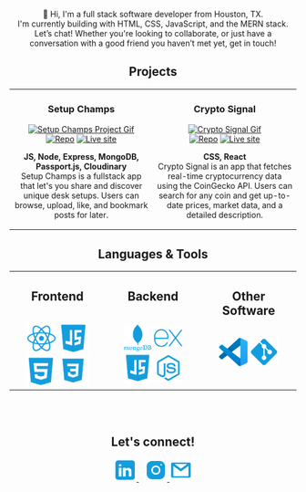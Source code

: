 
<p align="center">
👋 Hi, I'm a full stack software developer from Houston, TX.
<br>
I'm currently building with HTML, CSS, JavaScript, and the MERN stack. 
<br>
Let’s chat! Whether you're looking to collaborate, or just have a conversation with a good friend you haven’t met yet, get in touch!
</p>



<!-- PROJECTS -->
 <h2 align="center" color="white">Projects</h2>
    <div align="center">
      <table>
       <tr>
           <!-- PROJECT -->
          <td width="50%">
            <h3 align="center">Setup Champs</h3>
            <!-- PROJECT GIF -->
            <div align="center">
              <a
                href="https://github.com/maddyali/setup-champs"
                target="_blank"
                rel="noreferrer"
              >
                <img
                  width="50%"
                  src="https://github.com/maddyali/readme-assets/blob/main/project-gifs/setup-champs.gif"
                  alt="Setup Champs Project Gif"
                />
              </a>
              <div>
              <!-- PROJECT LINK: GITHUB -->
                <a
                  href="https://github.com/maddyali/setup-champs"
                  target="_blank"
                  rel="noreferrer"
                  ><img
                    src="https://img.shields.io/badge/%20-Repo-lightgrey?style=for-the-badge&logo=GitHub"
                    alt="Repo"
                    height="25px"
                /></a>
                 <!-- PROJECT LINK: DEMO -->
                <a
                  href="https://setup-champs.onrender.com/"
                  target="_blank"
                  rel="noreferrer"
                  ><img
                    src="https://img.shields.io/badge/%20-Live%20Site-149ddd?style=for-the-badge&logo"
                    alt="Live site"
                    height="25px"
                /></a>
              </div>
              <p align="center"><b>JS, Node, Express, MongoDB, Passport.js, Cloudinary</b><br>Setup Champs is a fullstack app that let's you share and discover unique desk setups. Users can browse, upload, like, and bookmark posts for later.</p>
            </div>
          </td>
          <!-- PROJECT END -->
          <!-- PROJECT -->
          <td width="50%">
            <h3 align="center">Crypto Signal</h3>
            <!-- PROJECT GIF -->
            <div align="center">
              <a
                href="https://github.com/maddyali/crypto-signal"
                target="_blank"
                rel="noreferrer"
              >
                <img
                  width="50%"
                  src="https://github.com/maddyali/readme-assets/blob/main/project-gifs/crypto-signal.gif"
                  alt="Crypto Signal Gif"
                />
              </a>
              <div>
              <!-- PROJECT LINK: GITHUB -->
                <a
                  href="https://github.com/maddyali/crypto-signal"
                  target="_blank"
                  rel="noreferrer"
                  ><img
                    src="https://img.shields.io/badge/%20-Repo-lightgrey?style=for-the-badge&logo=GitHub"
                    alt="Repo"
                    height="25px"
                /></a>
                 <!-- PROJECT LINK: DEMO -->
                <a
                  href="https://crypto-signal-app.netlify.app/"
                  target="_blank"
                  rel="noreferrer"
                  ><img
                    src="https://img.shields.io/badge/%20-Live%20Site-149ddd?style=for-the-badge&logo"
                    alt="Live site"
                    height="25px"
                /></a>
              </div>
              <p align="center"><b>CSS, React</b><br>Crypto Signal is an app that fetches real-time cryptocurrency data using the CoinGecko API. Users can search for any coin and get up-to-date prices, market data, and a detailed description.</p>
            </div>
          </td>
          <!-- PROJECT END -->
        </tr>
      </table>
    </div>



<!-- LANGUAGES & TOOLS -->
<h2 align="center" color="white">Languages & Tools</h2>
<div align="center">
  <table>
    <tr>
      <td valign="top" width="33.3333%">
        <h2 align="center" color="white">Frontend </h2>
          <br>
          <div align="center">
            <img src="https://github.com/maddyali/readme-assets/blob/main/profile-images/tech-stack/react.svg" alt="React" height="52" />
            <img src="https://github.com/maddyali/readme-assets/blob/main/profile-images/tech-stack/javascript.svg" alt="Javascript" height="52" />
            <img src="https://github.com/maddyali/readme-assets/blob/main/profile-images/tech-stack/html5.svg" alt="HTML5" height="52" />
            <img src="https://github.com/maddyali/readme-assets/blob/main/profile-images/tech-stack/css3.svg" alt="css3" height="55" />
          </div>
      </td>
      <td valign="top" width="33.3333%">
        <h2 align="center" color="white">Backend </h2>
          <br>
          <div align="center">
            <img src="https://github.com/maddyali/readme-assets/blob/main/profile-images/tech-stack/mongodb.svg" alt="MongoDB" height="50" />
            <img src="https://github.com/maddyali/readme-assets/blob/main/profile-images/tech-stack/express-js.svg" alt="ExpressJS" height="50" />
            <img src="https://github.com/maddyali/readme-assets/blob/main/profile-images/tech-stack/javascript.svg" alt="Javascript" height="50" />
            <img src="https://github.com/maddyali/readme-assets/blob/main/profile-images/tech-stack/node-js.svg" alt="NodeJS" height="50" />
          </div>
      </td>
      <td valign="top" width="33.3333%">
        <h2 align="center" color="white">Other Software </h2>
          <br>
          <div align="center"> 
           <img src="https://github.com/maddyali/readme-assets/blob/main/profile-images/tech-stack/vscode.svg" alt="VScode" height="50" />
             <img src="https://github.com/maddyali/readme-assets/blob/main/profile-images/tech-stack/git.svg" alt="Git" height="50" />
          </div>
      </td>
    </tr>
  </table>
</div>
<br />
<br />
<!-- CONTACT -->
<h2 align="center" color="white">Let's connect!</h2>
<p align="center">
  <a href="https://www.linkedin.com/in/maddyali/" target="_blank">
    <img
      src="https://github.com/maddyali/readme-assets/blob/main/profile-images/socials/linkedin.svg"
      alt="Linkedin"
      width="40px"
    />
  </a>
 
  <a href="https://www.instagram.com/builtbyali/" target="_blank">
    <img
      src="https://github.com/maddyali/readme-assets/blob/main/profile-images/socials/instagram.svg"
      alt="Instagram"
      width="40px"
      style="padding-left: 10px"
    />
  </a>
 
  <a href="mailto:maddyoali+career@gmail.com" target="_blank">
    <img
      src="https://github.com/maddyali/readme-assets/blob/main/profile-images/socials/gmail.svg"
      alt="email: maddyoali@gmail.com"
      width="40px"
    />
  </a>
</p>

